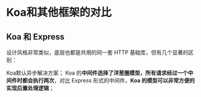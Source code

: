 # Koa和其他框架的对比

## Koa 和 Express
设计风格非常类似，底层也都是共用的同一套 HTTP 基础库，但有几个显著的区别：

Koa默认异步解决方案；
Koa 的**中间件选择了洋葱圈模型，所有请求经过一个中间件时都会执行两次**，对比 Express 形式的中间件，**Koa 的模型可以非常方便的实现后置处理逻辑**；


